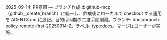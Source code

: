 2025-09-14: PR意図 — ブランチ作成は github-mcp（github__create_branch）に統一し、作成後にローカルで checkout する運用を AGENTS.md に追記。目的は同期の二度手間削減。ブランチ: docs/branch-policy-remote-first-20250914-2。ラベル: type:docs。マージはユーザーが実施。